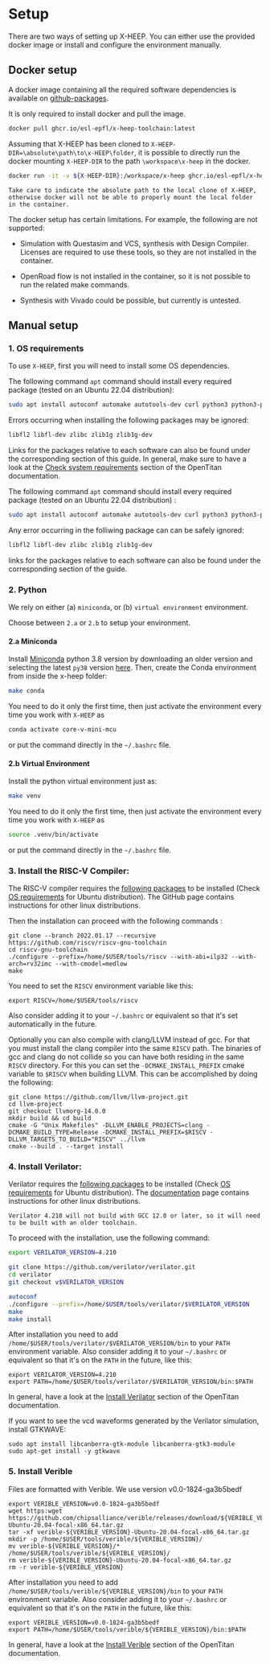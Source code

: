 # Setup

There are two ways of setting up X-HEEP. You can either use the provided docker image or install and configure the environment manually.

## Docker setup

A docker image containing all the required software dependencies is available on [github-packages](https://github.com/orgs/esl-epfl/packages/container/package/x-heep-toolchain).

It is only required to install docker and pull the image.

```bash
docker pull ghcr.io/esl-epfl/x-heep-toolchain:latest
```

Assuming that X-HEEP has been cloned to `X-HEEP-DIR=\absolute\path\to\x-HEEP\folder`, it is possible to directly run the docker mounting `X-HEEP-DIR` to the path `\workspace\x-heep` in the docker.

```bash
docker run -it -v ${X-HEEP-DIR}:/workspace/x-heep ghcr.io/esl-epfl/x-heep-toolchain
```

```{warning}
Take care to indicate the absolute path to the local clone of X-HEEP, otherwise docker will not be able to properly mount the local folder in the container.
```

The docker setup has certain limitations. For example, the following are not supported:

- Simulation with Questasim and VCS, synthesis with Design Compiler. Licenses are required to use these tools, so they are not installed in the container.

- OpenRoad flow is not installed in the container, so it is not possible to run the related make commands.

- Synthesis with Vivado could be possible, but currently is untested.

## Manual setup

### 1. OS requirements

To use `X-HEEP`, first you will need to install some OS dependencies.

The following command `apt` command should install every required package (tested on an Ubuntu 22.04 distribution):
```bash
sudo apt install autoconf automake autotools-dev curl python3 python3-pip python3-tomli libmpc-dev libmpfr-dev libgmp-dev gawk build-essential bison flex texinfo gperf libtool patchutils bc zlib1g-dev libexpat-dev ninja-build git cmake libglib2.0-dev libslirp-dev help2man perl make g++ libfl2 libfl-dev zlibc zlib1g zlib1g-dev ccache mold libgoogle-perftools-dev numactl
```

Errors occurring when installing the following packages may be ignored:
```bash
libfl2 libfl-dev zlibc zlib1g zlib1g-dev
```

Links for the packages relative to each software can also be found under the corresponding section of this guide. In general, make sure to have a look at the [Check system requirements](https://opentitan.org/book/doc/getting_started/index.html) section of the OpenTitan documentation.

The following command `apt` command should install every required package (tested on an Ubuntu 22.04 distribution) :
```bash
sudo apt install autoconf automake autotools-dev curl python3 python3-pip python3-tomli libmpc-dev libmpfr-dev libgmp-dev gawk build-essential bison flex texinfo gperf libtool patchutils bc zlib1g-dev libexpat-dev ninja-build git cmake libglib2.0-dev libslirp-dev help2man perl make g++ libfl2 libfl-dev zlibc zlib1g zlib1g-dev ccache mold libgoogle-perftools-dev numactl
```

Any error occurring in the folliwing package can can be safely ignored:
```bash
libfl2 libfl-dev zlibc zlib1g zlib1g-dev
```

links for the packages relative to each software can also be found under the corresponding section of the guide.

### 2. Python

We rely on either (a) `miniconda`, or (b) `virtual environment` environment.

Choose between `2.a` or `2.b` to setup your environment.

#### 2.a Miniconda

Install [Miniconda](https://www.anaconda.com/docs/getting-started/miniconda/install#quickstart-install-instructions) python 3.8 version by downloading an older version and selecting the latest `py38` version [here](https://repo.anaconda.com/miniconda/). Then, create the Conda environment from inside the x-heep folder:

```bash
make conda
```

You need to do it only the first time, then just activate the environment every time you work with `X-HEEP` as

```bash
conda activate core-v-mini-mcu
```
or put the command directly in the `~/.bashrc` file.

#### 2.b Virtual Environment

Install the python virtual environment just as:

```bash
make venv
```

You need to do it only the first time, then just activate the environment every time you work with `X-HEEP` as

```bash
source .venv/bin/activate
```
or put the command directly in the `~/.bashrc` file.

### 3. Install the RISC-V Compiler:

The RISC-V compiler requires the [following packages](https://github.com/riscv-collab/riscv-gnu-toolchain) to be installed (Check [OS requirements](#1-os-requirements) for Ubuntu distribution). The GitHub page contains instructions for other linux distributions.

Then the installation can proceed with the following commands :
```
git clone --branch 2022.01.17 --recursive https://github.com/riscv/riscv-gnu-toolchain
cd riscv-gnu-toolchain
./configure --prefix=/home/$USER/tools/riscv --with-abi=ilp32 --with-arch=rv32imc --with-cmodel=medlow
make
```
You need to set the `RISCV` environment variable like this:

```
export RISCV=/home/$USER/tools/riscv
```
Also consider adding it to your `~/.bashrc` or equivalent so that it's set automatically in the future. 

Optionally you can also compile with clang/LLVM instead of gcc. For that you must install the clang compiler into the same `RISCV` path. The binaries of gcc and clang do not collide so you can have both residing in the same `RISCV` directory. For this you can set the `-DCMAKE_INSTALL_PREFIX` cmake variable to `$RISCV` when building LLVM. This can be accomplished by doing the following:

```
git clone https://github.com/llvm/llvm-project.git
cd llvm-project
git checkout llvmorg-14.0.0
mkdir build && cd build
cmake -G "Unix Makefiles" -DLLVM_ENABLE_PROJECTS=clang -DCMAKE_BUILD_TYPE=Release -DCMAKE_INSTALL_PREFIX=$RISCV -DLLVM_TARGETS_TO_BUILD="RISCV" ../llvm
cmake --build . --target install
```

### 4. Install Verilator:

Verilator requires the [following packages](https://verilator.org/guide/latest/install.html) to be installed (Check [OS requirements](#1-os-requirements) for Ubuntu distribution). The [documentation](https://verilator.org/guide/latest/install.html) page contains instructions for other linux distributions. 

```{note}
Verilator 4.210 will not build with GCC 12.0 or later, so it will need to be built with an older toolchain.
```

To proceed with the installation, use the following command:

```bash
export VERILATOR_VERSION=4.210

git clone https://github.com/verilator/verilator.git
cd verilator
git checkout v$VERILATOR_VERSION

autoconf
./configure --prefix=/home/$USER/tools/verilator/$VERILATOR_VERSION
make
make install
```

After installation you need to add `/home/$USER/tools/verilator/$VERILATOR_VERSION/bin` to your `PATH` environment variable. Also consider adding it to your `~/.bashrc` or equivalent so that it's on the `PATH` in the future, like this:

```
export VERILATOR_VERSION=4.210
export PATH=/home/$USER/tools/verilator/$VERILATOR_VERSION/bin:$PATH
```

In general, have a look at the [Install Verilator](https://opentitan.org/book/doc/getting_started/setup_verilator.html) section of the OpenTitan documentation.

If you want to see the vcd waveforms generated by the Verilator simulation, install GTKWAVE:

```
sudo apt install libcanberra-gtk-module libcanberra-gtk3-module
sudo apt-get install -y gtkwave
```

### 5. Install Verible

Files are formatted with Verible. We use version v0.0-1824-ga3b5bedf

```
export VERIBLE_VERSION=v0.0-1824-ga3b5bedf
wget https:wget https://github.com/chipsalliance/verible/releases/download/${VERIBLE_VERSION}/verible-${VERIBLE_VERSION}-Ubuntu-20.04-focal-x86_64.tar.gz
tar -xf verible-${VERIBLE_VERSION}-Ubuntu-20.04-focal-x86_64.tar.gz
mkdir -p /home/$USER/tools/verible/${VERIBLE_VERSION}/
mv verible-${VERIBLE_VERSION}/* /home/$USER/tools/verible/${VERIBLE_VERSION}/
rm verible-${VERIBLE_VERSION}-Ubuntu-20.04-focal-x86_64.tar.gz
rm -r verible-${VERIBLE_VERSION}
```

After installation you need to add `/home/$USER/tools/verible/${VERIBLE_VERSION}/bin` to your `PATH` environment variable. Also consider adding it to your `~/.bashrc` or equivalent so that it's on the `PATH` in the future, like this:

```
export VERIBLE_VERSION=v0.0-1824-ga3b5bedf
export PATH=/home/$USER/tools/verible/${VERIBLE_VERSION}/bin:$PATH
```

In general, have a look at the [Install Verible](https://opentitan.org/book/doc/getting_started/index.html#step-7a-install-verible-optional) section of the OpenTitan documentation.
